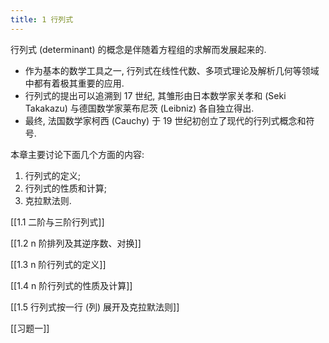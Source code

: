 ```yaml
---
title: 1 行列式
---
```

行列式 (determinant) 的概念是伴随着方程组的求解而发展起来的.
- 作为基本的数学工具之一, 行列式在线性代数、多项式理论及解析几何等领域中都有着极其重要的应用.
- 行列式的提出可以追溯到 17 世纪, 其雏形由日本数学家关孝和 (Seki Takakazu) 与德国数学家莱布尼茨 (Leibniz) 各自独立得出. 
- 最终, 法国数学家柯西 (Cauchy) 于 19 世纪初创立了现代的行列式概念和符号.

本章主要讨论下面几个方面的内容: 
1. 行列式的定义; 
2. 行列式的性质和计算; 
3. 克拉默法则.

[[1.1 二阶与三阶行列式]]
 
[[1.2 n 阶排列及其逆序数、对换]]

[[1.3 n 阶行列式的定义]]

[[1.4 n 阶行列式的性质及计算]]

[[1.5 行列式按一行 (列) 展开及克拉默法则]]

[[习题一]]
